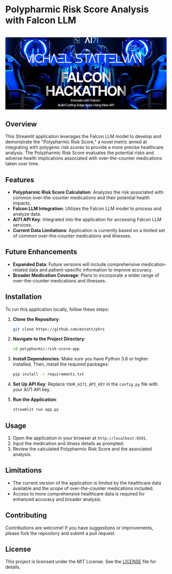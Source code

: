 # Polypharmic Risk Score Analysis with Falcon LLM

<br />
<div align="center">
    <img src="assets/header.png" alt="Logo" >
</div>


## Overview

This Streamlit application leverages the Falcon LLM model to develop and demonstrate the "Polypharmic Risk Score," a novel metric aimed at integrating with polygenic risk scores to provide a more precise healthcare analysis. The Polypharmic Risk Score evaluates the potential risks and adverse health implications associated with over-the-counter medications taken over time.

## Features

- **Polypharmic Risk Score Calculation**: Analyzes the risk associated with common over-the-counter medications and their potential health impacts.
- **Falcon LLM Integration**: Utilizes the Falcon LLM model to process and analyze data.
- **AI71 API Key**: Integrated into the application for accessing Falcon LLM services.
- **Current Data Limitations**: Application is currently based on a limited set of common over-the-counter medications and illnesses.

## Future Enhancements

- **Expanded Data**: Future versions will include comprehensive medication-related data and patient-specific information to improve accuracy.
- **Broader Medication Coverage**: Plans to incorporate a wider range of over-the-counter medications and illnesses.

## Installation

To run this application locally, follow these steps:

1. **Clone the Repository**:
   ```bash
   git clone https://github.com/mstatt/phrs
   ```

2. **Navigate to the Project Directory**:
   ```bash
   cd polypharmic-risk-score-app
   ```

3. **Install Dependencies**:
   Make sure you have Python 3.8 or higher installed. Then, install the required packages:
   ```bash
   pip install -r requirements.txt
   ```

4. **Set Up API Key**:
   Replace `YOUR_AI71_API_KEY` in the `config.py` file with your AI71 API key.

5. **Run the Application**:
   ```bash
   streamlit run app.py
   ```

## Usage

1. Open the application in your browser at `http://localhost:8501`.
2. Input the medication and illness details as prompted.
3. Review the calculated Polypharmic Risk Score and the associated analysis.

## Limitations

- The current version of the application is limited by the healthcare data available and the scope of over-the-counter medications included.
- Access to more comprehensive healthcare data is required for enhanced accuracy and broader analysis.

## Contributing

Contributions are welcome! If you have suggestions or improvements, please fork the repository and submit a pull request.

## License

This project is licensed under the MIT License. See the [LICENSE](LICENSE) file for details.
